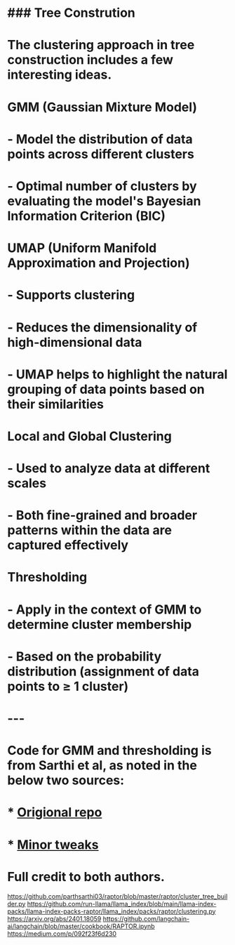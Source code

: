 
# ### Tree Constrution
#
# The clustering approach in tree construction includes a few interesting ideas.
#
# **GMM (Gaussian Mixture Model)**
#
# - Model the distribution of data points across different clusters
# - Optimal number of clusters by evaluating the model's Bayesian Information Criterion (BIC)
#
# **UMAP (Uniform Manifold Approximation and Projection)**
#
# - Supports clustering
# - Reduces the dimensionality of high-dimensional data
# - UMAP helps to highlight the natural grouping of data points based on their similarities
#
# **Local and Global Clustering**
#
# - Used to analyze data at different scales
# - Both fine-grained and broader patterns within the data are captured effectively
#
# **Thresholding**
#
# - Apply in the context of GMM to determine cluster membership
# - Based on the probability distribution (assignment of data points to ≥ 1 cluster)
# ---
#
# Code for GMM and thresholding is from Sarthi et al, as noted in the below two sources:
#
# * [Origional repo]()
# * [Minor tweaks]()
#
# Full credit to both authors.
https://github.com/parthsarthi03/raptor/blob/master/raptor/cluster_tree_builder.py
https://github.com/run-llama/llama_index/blob/main/llama-index-packs/llama-index-packs-raptor/llama_index/packs/raptor/clustering.py
https://arxiv.org/abs/2401.18059
https://github.com/langchain-ai/langchain/blob/master/cookbook/RAPTOR.ipynb
https://medium.com/p/092f23f6d230

